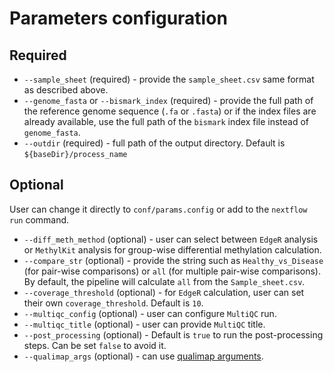 # Parameters configuration

## Required

* `--sample_sheet` (required) - provide the `sample_sheet.csv` same format as described above.
* `--genome_fasta` or `--bismark_index` (required) - provide the full path of the reference genome sequence (`.fa` or `.fasta`) or if the index files are already available, use the full path of the `bismark` index file instead of `genome_fasta`.
* `--outdir` (required) - full path of the output directory. Default is `${baseDir}/process_name`

## Optional

User can change it directly to `conf/params.config` or add to the `nextflow run` command.

* `--diff_meth_method` (optional) - user can select between `EdgeR` analysis or `MethylKit` analysis for group-wise differential methylation calculation.
* `--compare_str` (optional) - provide the string such as `Healthy_vs_Disease` (for pair-wise comparisons) or `all` (for multiple pair-wise comparisons). By default, the pipeline will calculate `all` from the `Sample_sheet.csv`.
* `--coverage_threshold` (optional) - for `EdgeR` calculation, user can set their own `coverage_threshold`. Default is `10`.
* `--multiqc_config` (optional) - user can configure `MultiQC` run.
* `--multiqc_title` (optional) - user can provide `MultiQC` title.
* `--post_processing` (optional) - Default is `true` to run the post-processing steps. Can be set `false` to avoid it.
* `--qualimap_args` (optional) - can use [qualimap arguments](http://qualimap.conesalab.org/doc_html/command_line.html).

